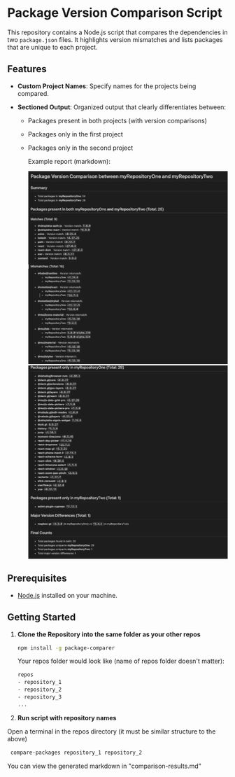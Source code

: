 # Package Version Comparison Script

This repository contains a Node.js script that compares the dependencies in two `package.json` files. It highlights version mismatches and lists packages that are unique to each project.

## Features

- **Custom Project Names**: Specify names for the projects being compared.
- **Sectioned Output**: Organized output that clearly differentiates between:

  - Packages present in both projects (with version comparisons)
  - Packages only in the first project
  - Packages only in the second project

    Example report (markdown):

    ![alt text](image.png)
    ![alt text](image-1.png)

## Prerequisites

- [Node.js](https://nodejs.org/) installed on your machine.

## Getting Started

1. **Clone the Repository into the same folder as your other repos**

   ```bash
   npm install -g package-comparer
   ```

   Your repos folder would look like (name of repos folder doesn't matter):

   ```bash
   repos
   - repository_1
   - repository_2
   - repository_3
   ...
   ```

2. **Run script with repository names**

Open a terminal in the repos directory (it must be similar structure to the above)

```bash
 compare-packages repository_1 repository_2
```

You can view the generated markdown in "comparison-results.md"
